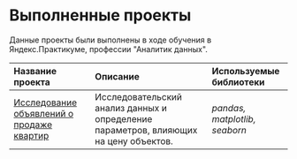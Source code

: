 # Выполненные проекты

Данные проекты были выполнены в ходе обучения в Яндекс.Практикуме, профессии "Аналитик данных".

| Название проекта | Описание | Используемые библиотеки | 
| :---------------------- | :---------------------- | :---------------------- |
|[Исследование объявлений о продаже квартир](https://github.com/NinaLen10/Practicum_projects/tree/main/Yandex%20Real%20Estate)|Исследовательский анализ данных и определение параметров, влияющих на цену объектов.| *pandas, matplotlib, seaborn*|
